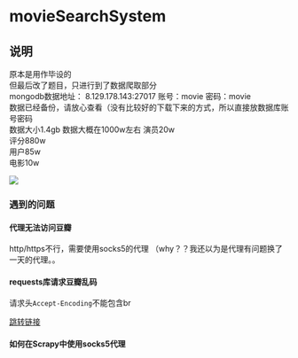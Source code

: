 # movieSearchSystem



## 说明
原本是用作毕设的  
但最后改了题目，只进行到了数据爬取部分  
mongodb数据地址： 8.129.178.143:27017 账号：movie 密码：movie  
数据已经备份，请放心查看（没有比较好的下载下来的方式，所以直接放数据库账号密码  
数据大小1.4gb
数据大概在1000w左右 
演员20w  
评分880w  
用户85w  
电影10w  

<img src="https://ikaros-picture.oss-cn-shenzhen.aliyuncs.com/typora/20210402142821.png">


### 遇到的问题



#### 代理无法访问豆瓣

http/https不行，需要使用socks5的代理
（why？？我还以为是代理有问题换了一天的代理。。

#### requests库请求豆瓣乱码

请求头`Accept-Encoding`不能包含br

[跳转链接](https://blog.csdn.net/u011423145/article/details/92836441)



#### 如何在Scrapy中使用socks5代理
